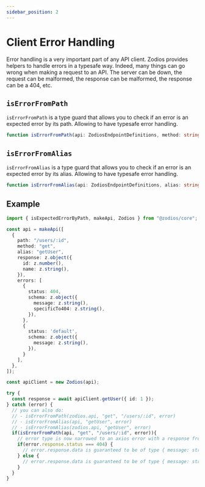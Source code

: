 ```yaml
---
sidebar_position: 2
---
```


# Client Error Handling

Error handling is a very important part of any API client. Zodios provides helpers to handle errors in a typesafe way.
Indeed, many things can go wrong when making a request to an API. The server can be down, the request can be malformed, the response can be malformed, the response can be a 404, etc.

## `isErrorFromPath`

`isErrorFromPath` is a type guard that allows you to check if an error is an expected error by its path. Allowing to have typesafe error handling.

```ts
function isErrorFromPath(api: ZodiosEndpointDefinitions, method: string, path: string, error: unknown): error is AxiosError<ErrorsFromDefinition>
```

## `isErrorFromAlias`

`isErrorFromAlias` is a type guard that allows you to check if an error is an expected error by its alias. Allowing to have typesafe error handling.

```ts
function isErrorFromAlias(api: ZodiosEndpointDefinitions, alias: string, error: unknown): error is AxiosError<ErrorsFromDefinition>
```

## Example

```typescript
import { isExpectedErrorByPath, makeApi, Zodios } from "@zodios/core";

const api = makeApi([
  {
    path: "/users/:id",
    method: "get",
    alias: "getUser",
    response: z.object({
      id: z.number(),
      name: z.string(),
    }),
    errors: [
      {
        status: 404,
        schema: z.object({
          message: z.string(),
          specificTo404: z.string(),
        }),
      },
      {
        status: 'default',
        schema: z.object({
          message: z.string(),
        }),
      }
    ],
  },
]);

const apiClient = new Zodios(api);

try {
  const response = await apiClient.getUser({ id: 1 });
} catch (error) {
  // you can also do:
  // - isErrorFromPath(zodios.api, "get", "/users/:id", error)
  // - isErrorFromAlias(api, "getUser", error)
  // - isErrorFromAlias(zodios.api, "getUser", error)
  if(isErrorFromPath(api, "get", "/users/:id", error)){
    // error type is now narrowed to an axios error with a response from the ones defined in the api
    if(error.response.status === 404) {
      // error.response.data is guaranteed to be of type { message: string, specificTo404: string }
    } else {
      // error.response.data is guaranteed to be of type { message: string }
    }
  }
}
```